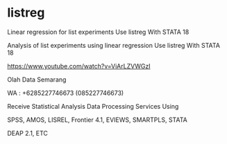 # listreg
Linear regression for list experiments Use listreg With STATA 18

Analysis of list experiments using linear regression Use listreg With STATA 18

https://www.youtube.com/watch?v=ViArLZVWGzI

Olah Data Semarang

WA : +6285227746673 (085227746673)

Receive Statistical Analysis Data Processing Services Using

SPSS, AMOS, LISREL, Frontier 4.1, EVIEWS, SMARTPLS, STATA

DEAP 2.1, ETC
